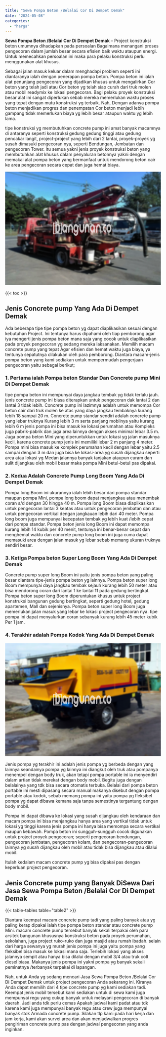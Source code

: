 ```yaml
---
title: "Sewa Pompa Beton /Belalai Cor Di Dempet Demak"
date: "2024-05-08"
categories: 
  - "harga"
---
```


**Sewa Pompa Beton /Belalai Cor Di Dempet Demak** – Project konstruksi beton umumnya dihadapkan pada persoalan Bagaimana menangani proses pengecoran dalam jumlah besar secara efisien baik waktu ataupun energi. Untuk memecahkan persoalan ini maka para pelaku konstruksi perlu menggunakan alat khusus.

Sebagai jalan masuk keluar dalam menghadapi problem seperti ini diantaranya ialah dengan penerapan pompa beton. Pompa beton ini ialah alat penunjang pengecoran yang dijadikan khusus untuk mengalirkan Cor beton yang telah jadi atau Cor beton yg telah siap curah dari truk molen atau mobil readymix ke lokasi pengecoran. Bagi pelaku proyek konstruksi besar alat ini sangat diperlukan sebab mereka memerlukan waktu proses yang tepat dengan mutu konstruksi yg terbaik. Nah, Dengan adanya pompa beton menjadikan progres dan penempatan Cor beton menjadi lebih gampang tidak memerlukan biaya yg lebih besar ataupun waktu yg lebih lama.

tipe konstruksi yg membutuhkan concrete pump ini amat banyak macamnya di antaranya seperti konstruksi gedung gedung tinggi atau gedung pencakar langit, project-project yang lebih dari 2 lantai, proyek-proyek yg susah dimasuki pengecoran nya, seperti Bendungan, Jembatan dan pengecoran Tower. Itu semua yakni jenis proyek konstruksi beton yang membutuhkan alat khusus dalam penyaluran betonnya yakni dengan memakai alat pompa beton yang bermanfaat untuk mendorong beton cair ke area pengecoran secara cepat dan juga hemat biaya.

![Sewa Pompa Beton /Belalai Cor Di Dempet Demak](/images/sewa-concrete-pump-03.png)

{{< toc >}}

## Jenis Concrete pump Yang Ada Di Dempet Demak

Ada beberapa tipe tipe pompa beton yg dapat diaplikasikan sesuai dengan kebutuhan Project. Ini tentunya harus dipahami oleh tiap pemborong agar iya mengerti jenis pompa beton mana saja yang cocok untuk diaplikasikan pada proyek pengecoran yg sedang mereka laksanakan. Memilih macam concrete pump yang tepat Agar efisien dan hemat waktu juga biaya, ya tentunya sepatutnya dilakukan oleh para pemborong. Diantara macam-jenis pompa beton yang kami sediakan untuk mempermudah pengerjaan pengecoran yaitu sebagai berikut;

### 1\. Pertama ialah Pompa beton Standar Dan Concrete pump Mini Di Dempet Demak

tipe pompa beton ini mempunyai daya jangkau tembak yg tidak terlalu jauh. jenis concrete pump ini biasa diterapkan untuk pengecoran dak lantai 2 dan lantai 3 tidak lebih. Concrete pump ini lazimnya adalah untuk memompa Cor beton cair dari truk molen ke atas yang daya jangkau tembaknya kurang lebih 18 sampai 20 m. Concrete pump standar sendiri adalah concrete pump yang lebar truknya Kurang lebih 3 m serta panjang mobilnya yaitu kurang lebih 6 m jenis pompa ini bisa masuk ke lokasi perumahan atau Kompleks juga pabrik-pabrik dan juga area lainnya dengan akses minimal lebar 3.5 m. Juga pompa beton Mini yang diperuntukkan untuk lokasi yg jalan masuknya kecil, karena concrete pump jenis ini memiliki lebar 2 m panjang 4 meter. Pompa mini bisa masuk ke komplek perumahan kecil dengan lebar yaitu 2.5 sampai dengan 3 m dan juga bisa ke lokasi-area yg susah dijangkau seperti area atau lokasi yg Medan jalannya banyak tanjakan ataupun curam dan sulit dijangkau oleh mobil besar maka pompa Mini betul-betul pas dipakai.

### 2\. Kedua Adalah Concrete Pump Long Boom Yang Ada Di Dempet Demak

Pompa long Boom ini ukurannya ialah lebih besar dari pompa standar maupun pompa Mini, pompa long boom dapat menjangkau atau menembak coran s/d dengan 30 hingga 40 m. Pompa long Boom biasa diaplikasikan untuk pengecoran lantai 3 keatas atau untuk pengecoran jembatan dan atau untuk pengecoran vertikal dengan jangkauan lebih dari 40 meter. Pompa long boom juga mempunyai kecepatan tembak yg lebih kuat /lebih cepat dari pompa standar. Pompa beton jenis long Boom ini dapat memompa kurang lebih 14 kubik per 40 menit, tentunya ini benar-benar cepat dan menghemat waktu dan concrete pump long boom ini juga cuma dapat memasuki area dengan jalan masuk yg lebar sebab memang ukuran truknya sendiri besar.

### 3\. Ketiga Pompa beton Super Long Boom Yang Ada Di Dempet Demak

Concrete pump super long Boom ini yaitu jenis pompa beton yang paling besar diantara tipe-jenis pompa beton yg lainnya. Pompa beton super long Boom mempunyai daya jangkau tembak sejauh kurang lebih 50 meter atau bisa mendorong coran dari lantai 1 ke lantai 11 pada gedung bertingkat. Pompa beton super long Boom diperuntukan khusus untuk project konstruksi bangunan gedung bertingkat, seperti gedung hotel, gedung apartemen, Mall dan sejenisnya. Pompa beton super long Boom juga memerlukan jalan masuk yang lebar ke lokasi project pengecoran nya. tipe pompa ini dapat menyalurkan coran sebanyak kurang lebih 45 meter kubik Per 1 jam.

### 4\. Terakhir adalah Pompa Kodok Yang Ada Di Dempet Demak

![Sewa Pompa Beton /Belalai Cor Di Dempet Demak](/images/sewa-concrete-pump-13.png)

Jenis pompa yg terakhir ini adalah jenis pompa yg berbeda dengan yang lainnya seandainya pompa yg lainnya ini diangkut oleh truk atau pompanya menempel dengan body truk, akan tetapi pompa portable ini ia menyendiri dalam artian tidak merekat dengan body mobil. Begitu juga dengan belalainya yang tdk bisa secara otomatis terbuka. Belalai dari pompa beton portable ini mesti dipasang secara manual makanya disebut dengan pompa portable atau kodok, sebab memang pompa ini yaitu pompa yg fleksibel pompa yg dapat dibawa kemana saja tanpa semestinya tergantung dengan body mobil.

Pompa ini dapat dibawa ke lokasi yang susah dijangkau oleh kendaraan dan macam pompa ini bisa menjangkau hanya area yang vertikal tidak untuk lokasi yg tinggi karena jenis pompa ini hanya bisa memompa secara vertikal maupun kebawah. Pompa beton ini sungguh-sungguh cocok digunakan untuk project proyek pengecoran; seperti pengecoran bendungan, pengecoran jembatan, pengecoran kolam, dan pengecoran-pengecoran lainnya yg susah dijangkau oleh mobil atau tidak bisa dijangkau atau dilalui mobil.

Itulah kedalam macam concrete pump yg bisa dipakai pas dengan keperluan project pengecoran.

## Jenis Concrete pump yang Banyak DiSewa Dari Jasa Sewa Pompa Beton /Belalai Cor Di Dempet Demak

{{< table-tables table="table2" >}}

Diantara keempat macam concrete pump tadi yang paling banyak atau yg paling kerap dipakai ialah tipe pompa beton standar atau concrete pump Mini. macam concrete pump tersebut banyak sekali terpakai oleh para arsitek bangunan khususnya konstruksi beton pada proyek perumahan, sekolahan, juga project ruko-ruko dan juga masjid atau rumah ibadah. selain dari harga sewanya yg murah jenis pompa ini juga yaitu pompa yang fleksibel bisa masuk ke lokasi mana saja. Terlebih lokasi yang akses jalannya sempit atau hanya bisa dilalui dengan mobil 3/4 atau truk colt diesel biasa. Makanya jenis pompa ini yakni pompa yg banyak sekali peminatnya /terbanyak terpakai di lapangan.

Nah, untuk Anda yg sedang mencari Jasa Sewa Pompa Beton /Belalai Cor Di Dempet Demak untuk project pengecoran Anda sekarang ini. Kiranya Anda dapat memilih dari 4 tipe concrete pump yg kami sediakan tadi. Keempat jenis mobil tersebut kami sediakan untuk di sewa kami juga mempunyai regu yang cukup banyak untuk melayani pengecoran di banyak daerah. Jadi anda tdk perlu cemas Apakah jadwal kami padat atau tdk karena kami juga mempunyai banyak regu atau crew juga mempunyai banyak stok Armada concrete pump. Silakan tlp kami pada hari kerja dan jam kerja, kami akan survei area dan akan menjadwalkan progres pengiriman concrete pump pas dengan jadwal pengecoran yang anda inginkan.
